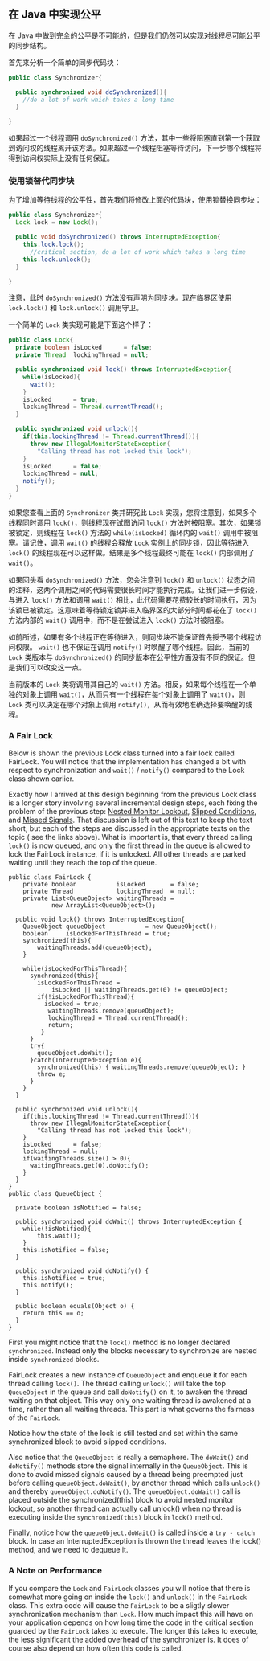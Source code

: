 ## 在 Java 中实现公平

在 Java 中做到完全的公平是不可能的，但是我们仍然可以实现对线程尽可能公平的同步结构。

首先来分析一个简单的同步代码块：

```java
public class Synchronizer{

  public synchronized void doSynchronized(){
    //do a lot of work which takes a long time
  }

}
```

如果超过一个线程调用 `doSynchronized()` 方法，其中一些将阻塞直到第一个获取到访问权的线程离开该方法。如果超过一个线程阻塞等待访问，下一步哪个线程将得到访问权实际上没有任何保证。

### 使用锁替代同步块

为了增加等待线程的公平性，首先我们将修改上面的代码块，使用锁替换同步块：

```java
public class Synchronizer{
  Lock lock = new Lock();

  public void doSynchronized() throws InterruptedException{
    this.lock.lock();
      //critical section, do a lot of work which takes a long time
    this.lock.unlock();
  }

}
```

注意，此时 `doSynchronized()` 方法没有声明为同步块。现在临界区使用 `lock.lock()` 和 `lock.unlock()` 调用守卫。

一个简单的 `Lock` 类实现可能是下面这个样子：

```java
public class Lock{
  private boolean isLocked      = false;
  private Thread  lockingThread = null;

  public synchronized void lock() throws InterruptedException{
    while(isLocked){
      wait();
    }
    isLocked      = true;
    lockingThread = Thread.currentThread();
  }

  public synchronized void unlock(){
    if(this.lockingThread != Thread.currentThread()){
      throw new IllegalMonitorStateException(
        "Calling thread has not locked this lock");
    }
    isLocked      = false;
    lockingThread = null;
    notify();
  }
}
```

如果您查看上面的 `Synchronizer` 类并研究此 `Lock` 实现，您将注意到，如果多个线程同时调用 `lock()`，则线程现在试图访问 `lock()` 方法时被阻塞。其次，如果锁被锁定，则线程在 `lock()` 方法的 `while(isLocked)` 循环内的 `wait()` 调用中被阻塞。请记住，调用 `wait()` 的线程会释放 `Lock` 实例上的同步锁，因此等待进入 `lock()` 的线程现在可以这样做。结果是多个线程最终可能在 `lock()` 内部调用了 `wait()`。

如果回头看 `doSynchronized()` 方法，您会注意到 `lock()` 和 `unlock()` 状态之间的注释，这两个调用之间的代码需要很长时间才能执行完成。让我们进一步假设，与进入 `lock()` 方法和调用 `wait()` 相比，此代码需要花费较长的时间执行，因为该锁已被锁定。这意味着等待锁定锁并进入临界区的大部分时间都花在了 `lock()` 方法内部的 `wait()` 调用中，而不是在尝试进入 `lock()` 方法时被阻塞。

如前所述，如果有多个线程正在等待进入，则同步块不能保证首先授予哪个线程访问权限。 `wait()` 也不保证在调用 `notify()` 时唤醒了哪个线程。因此，当前的 `Lock` 类版本与 `doSynchronized()` 的同步版本在公平性方面没有不同的保证。但是我们可以改变这一点。

当前版本的 `Lock` 类将调用其自己的 `wait()` 方法。相反，如果每个线程在一个单独的对象上调用 `wait()`，从而只有一个线程在每个对象上调用了 `wait()`，则 `Lock` 类可以决定在哪个对象上调用 `notify()`，从而有效地准确选择要唤醒的线程。

### A Fair Lock

Below is shown the previous Lock class turned into a fair lock called FairLock. You will notice that the implementation has changed a bit with respect to synchronization and `wait()` / `notify()` compared to the Lock class shown earlier.

Exactly how I arrived at this design beginning from the previous Lock class is a longer story involving several incremental design steps, each fixing the problem of the previous step: [Nested Monitor Lockout](http://tutorials.jenkov.com/java-concurrency/nested-monitor-lockout.html), [Slipped Conditions](http://tutorials.jenkov.com/java-concurrency/slipped-conditions.html), and [Missed Signals](http://tutorials.jenkov.com/java-concurrency/thread-signaling.html#missedsignals). That discussion is left out of this text to keep the text short, but each of the steps are discussed in the appropriate texts on the topic ( see the links above). What is important is, that every thread calling `lock()` is now queued, and only the first thread in the queue is allowed to lock the FairLock instance, if it is unlocked. All other threads are parked waiting until they reach the top of the queue.

```
public class FairLock {
    private boolean           isLocked       = false;
    private Thread            lockingThread  = null;
    private List<QueueObject> waitingThreads =
            new ArrayList<QueueObject>();

  public void lock() throws InterruptedException{
    QueueObject queueObject           = new QueueObject();
    boolean     isLockedForThisThread = true;
    synchronized(this){
        waitingThreads.add(queueObject);
    }

    while(isLockedForThisThread){
      synchronized(this){
        isLockedForThisThread =
            isLocked || waitingThreads.get(0) != queueObject;
        if(!isLockedForThisThread){
          isLocked = true;
           waitingThreads.remove(queueObject);
           lockingThread = Thread.currentThread();
           return;
         }
      }
      try{
        queueObject.doWait();
      }catch(InterruptedException e){
        synchronized(this) { waitingThreads.remove(queueObject); }
        throw e;
      }
    }
  }

  public synchronized void unlock(){
    if(this.lockingThread != Thread.currentThread()){
      throw new IllegalMonitorStateException(
        "Calling thread has not locked this lock");
    }
    isLocked      = false;
    lockingThread = null;
    if(waitingThreads.size() > 0){
      waitingThreads.get(0).doNotify();
    }
  }
}
public class QueueObject {

  private boolean isNotified = false;

  public synchronized void doWait() throws InterruptedException {
    while(!isNotified){
        this.wait();
    }
    this.isNotified = false;
  }

  public synchronized void doNotify() {
    this.isNotified = true;
    this.notify();
  }

  public boolean equals(Object o) {
    return this == o;
  }
}
```

First you might notice that the `lock()` method is no longer declared `synchronized`. Instead only the blocks necessary to synchronize are nested inside `synchronized` blocks.

FairLock creates a new instance of `QueueObject` and enqueue it for each thread calling `lock()`. The thread calling `unlock()` will take the top `QueueObject` in the queue and call `doNotify()` on it, to awaken the thread waiting on that object. This way only one waiting thread is awakened at a time, rather than all waiting threads. This part is what governs the fairness of the `FairLock`.

Notice how the state of the lock is still tested and set within the same synchronized block to avoid slipped conditions.

Also notice that the `QueueObject` is really a semaphore. The `doWait()` and `doNotify()` methods store the signal internally in the `QueueObject`. This is done to avoid missed signals caused by a thread being preempted just before calling `queueObject.doWait()`, by another thread which calls `unlock()` and thereby `queueObject.doNotify()`. The `queueObject.doWait()` call is placed outside the synchronized(this) block to avoid nested monitor lockout, so another thread can actually call unlock() when no thread is executing inside the `synchronized(this)` block in `lock()` method.

Finally, notice how the `queueObject.doWait()` is called inside a `try - catch` block. In case an InterruptedException is thrown the thread leaves the lock() method, and we need to dequeue it.

### A Note on Performance

If you compare the `Lock` and `FairLock` classes you will notice that there is somewhat more going on inside the `lock()` and `unlock()` in the `FairLock` class. This extra code will cause the `FairLock` to be a sligtly slower synchronization mechanism than `Lock`. How much impact this will have on your application depends on how long time the code in the critical section guarded by the `FairLock` takes to execute. The longer this takes to execute, the less significant the added overhead of the synchronizer is. It does of course also depend on how often this code is called.